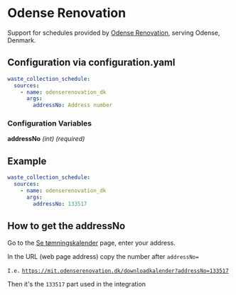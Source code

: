 # Odense Renovation

Support for schedules provided by [Odense Renovation](https://odenserenovation.dk/), serving Odense, Denmark.

## Configuration via configuration.yaml

```yaml
waste_collection_schedule:
  sources:
    - name: odenserenovation_dk
      args:
        addressNo: Address number
```

### Configuration Variables

**addressNo**
_(int) (required)_

## Example

```yaml
waste_collection_schedule:
  sources:
    - name: odenserenovation_dk
      args:
        addressNo: 133517
```

## How to get the addressNo

Go to the [Se tømningskalender](https://mit.odenserenovation.dk/hentkalender) page, enter your address.

In the URL (web page address) copy the number after `addressNo=`

`I.e.` [`https://mit.odenserenovation.dk/downloadkalender?addressNo=133517`](https://mit.odenserenovation.dk/downloadkalender?addressNo=133517)

Then it's the `133517` part used in the integration
